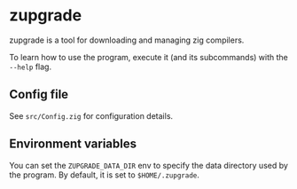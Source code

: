 # zupgrade

zupgrade is a tool for downloading and managing zig compilers.

To learn how to use the program, execute it (and its subcommands) with the `--help` flag.

## Config file

See `src/Config.zig` for configuration details.

## Environment variables

You can set the `ZUPGRADE_DATA_DIR` env to specify the data directory used by the program. By default, it is set to `$HOME/.zupgrade`.
